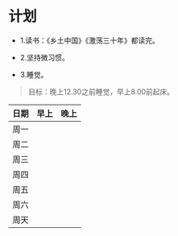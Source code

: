 # 计划

- 1.读书：《乡土中国》《激荡三十年》都读完。

- 2.坚持微习惯。

- 3.睡觉。

>目标：晚上12.30之前睡觉，早上8.00前起床。

| 日期 | 早上 | 晚上 |
| --- | --- |--- |
| 周一 | |  |
| 周二 | |  |
| 周三 | |  |
| 周四 | |  |
| 周五 | |  |
| 周六 | |  |
| 周天 | |  |
